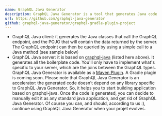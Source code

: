 ```yaml
---
name: GraphQL Java Generator
description: GraphQL Java Generator is a tool that generates Java code to speed up development for Client and Server of GraphQL APIs
url: https://github.com/graphql-java-generator
github: graphql-java-generator/graphql-gradle-plugin-project
---
```


- GraphQL Java client: it generates the Java classes that call the GraphQL endpoint, and the POJO that will contain the data returned by the server.
  The GraphQL endpoint can then be queried by using a simple call to a Java method (see sample below)
- GraphQL Java server: it is based on [graphql-java](https://github.com/graphql-java/graphql-java) (listed here above). It generates all the boilerplate code.
  You'll only have to implement what's specific to your server, which are the joins between the GraphQL types.
  GraphQL Java Generator is available as a [Maven Plugin](https://graphql-maven-plugin-project.graphql-java-generator.com/index.html).
  A Gradle plugin is coming soon.
  Please note that GraphQL Java Generator is an accelerator: the generated code doesn’t depend on any library specific to GraphQL Java Generator.
  So, it helps you to start building application based on graphql-java. Once the code is generated, you can decide to manually edit it as any standard java application, and get rid of GraphQL Java Generator.
  Of course you can, and should, according to us :), continue using GraphQL Java Generator when your projet evolves.
